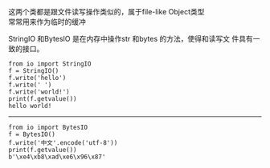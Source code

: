 这两个类都是跟文件读写操作类似的，属于file-like Object类型  
常常用来作为临时的缓冲    
  
StringIO 和BytesIO 是在内存中操作str 和bytes 的方法，使得和读写文
件具有一致的接口。
```
from io import StringIO
f = StringIO()
f.write('hello')
f.write(' ')
f.write('world!') 
print(f.getvalue())
hello world!
```
---
```
from io import BytesIO
f = BytesIO()
f.write('中文'.encode('utf-8'))
print(f.getvalue())
b'\xe4\xb8\xad\xe6\x96\x87'
```
